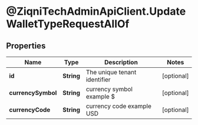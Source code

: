 # @ZiqniTechAdminApiClient.UpdateWalletTypeRequestAllOf

## Properties

Name | Type | Description | Notes
------------ | ------------- | ------------- | -------------
**id** | **String** | The unique tenant identifier | [optional] 
**currencySymbol** | **String** | currency symbol example $ | [optional] 
**currencyCode** | **String** | currency code example USD | [optional] 


